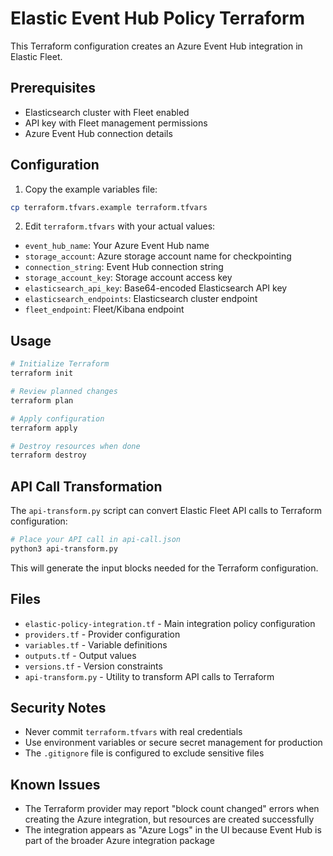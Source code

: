 # Elastic Event Hub Policy Terraform

This Terraform configuration creates an Azure Event Hub integration in Elastic Fleet.

## Prerequisites

- Elasticsearch cluster with Fleet enabled
- API key with Fleet management permissions
- Azure Event Hub connection details

## Configuration

1. Copy the example variables file:
```bash
cp terraform.tfvars.example terraform.tfvars
```

2. Edit `terraform.tfvars` with your actual values:
- `event_hub_name`: Your Azure Event Hub name
- `storage_account`: Azure storage account name for checkpointing
- `connection_string`: Event Hub connection string
- `storage_account_key`: Storage account access key
- `elasticsearch_api_key`: Base64-encoded Elasticsearch API key
- `elasticsearch_endpoints`: Elasticsearch cluster endpoint
- `fleet_endpoint`: Fleet/Kibana endpoint

## Usage

```bash
# Initialize Terraform
terraform init

# Review planned changes
terraform plan

# Apply configuration
terraform apply

# Destroy resources when done
terraform destroy
```

## API Call Transformation

The `api-transform.py` script can convert Elastic Fleet API calls to Terraform configuration:

```bash
# Place your API call in api-call.json
python3 api-transform.py
```

This will generate the input blocks needed for the Terraform configuration.

## Files

- `elastic-policy-integration.tf` - Main integration policy configuration
- `providers.tf` - Provider configuration
- `variables.tf` - Variable definitions
- `outputs.tf` - Output values
- `versions.tf` - Version constraints
- `api-transform.py` - Utility to transform API calls to Terraform

## Security Notes

- Never commit `terraform.tfvars` with real credentials
- Use environment variables or secure secret management for production
- The `.gitignore` file is configured to exclude sensitive files

## Known Issues

- The Terraform provider may report "block count changed" errors when creating the Azure integration, but resources are created successfully
- The integration appears as "Azure Logs" in the UI because Event Hub is part of the broader Azure integration package
